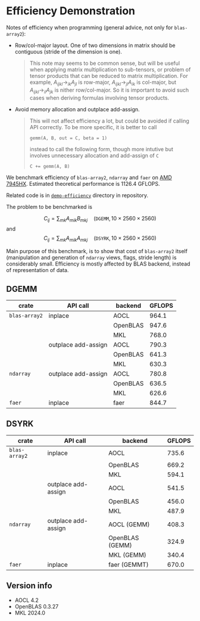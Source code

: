 # Efficiency Demonstration

Notes of efficiency when programming (general advice, not only for `blas-array2`):
- Row/col-major layout. One of two dimensions in matrix should be contiguous (stride of the dimension is one).
    > This note may seems to be common sense, but will be useful when applying matrix multiplication to sub-tensors, or problem of tensor products that can be reduced to matrix multiplication. For example, $A_{ijkl} \rightarrow_{ik} A_{jl}$ is row-major, $A_{ijkl} \rightarrow_{jl} A_{ik}$ is col-major, but $A_{ijkl} \rightarrow_{il} A_{jk}$ is nither row/col-major. So it is important to avoid such cases when deriving formulas involving tensor products.
- Avoid memory allocation and outplace add-assign.
    > This will not affect efficiency a lot, but could be avoided if calling API correctly. To be more specific, it is better to call
    > ```
    > gemm(A, B, out = C, beta = 1)
    > ```
    > instead to call the following form, though more intutive but involves unnecessary allocation and add-assign of `C`
    > ```
    > C += gemm(A, B)
    > ```

We benchmark efficiency of `blas-array2`, `ndarray` and `faer` on [AMD 7945HX](https://www.amd.com/en/products/processors/laptop/ryzen/7000-series/amd-ryzen-9-7945hx.html). Estimated theoretical performance is 1126.4 GFLOPS.

Related code is in [`demo-efficiency`](https://github.com/ajz34/blas-array2/tree/main/demo-efficiency) directory in repository.

The problem to be benchmarked is

$$
C_{ij} = \sum_{mk} A_{mik} B_{mkj} \quad (\texttt{DGEMM}, 10 \times 2560 \times 2560)
$$
and
$$
C_{ij} = \sum_{mk} A_{mik} A_{mkj} \quad (\texttt{DSYRK}, 10 \times 2560 \times 2560)
$$

Main purpose of this benchmark, is to show that cost of `blas-array2` itself (manipulation and generation of `ndarray` views, flags, stride length) is considerably small. Efficiency is mostly affected by BLAS backend, instead of representation of data.

## DGEMM

| crate | API call | backend | GFLOPS |
|--|--|--|--|
| `blas-array2` | inplace | AOCL | 964.1 |
|  |  | OpenBLAS | 947.6 |
|  |  | MKL | 768.0 |
|  | outplace add-assign | AOCL | 790.3 |
|  |  | OpenBLAS | 641.3 |
|  |  | MKL | 630.3 |
| `ndarray` | outplace add-assign | AOCL | 780.8 |
|  |  | OpenBLAS | 636.5 |
|  |  | MKL | 626.6 |
| `faer` | inplace | faer | 844.7 |

## DSYRK

| crate | API call | backend | GFLOPS |
|--|--|--|--|
| `blas-array2` | inplace | AOCL | 735.6 |
|  |  | OpenBLAS | 669.2 |
|  |  | MKL | 594.1 |
|  | outplace add-assign | AOCL | 541.5 |
|  |  | OpenBLAS | 456.0 |
|  |  | MKL | 487.9 |
| `ndarray` | outplace add-assign | AOCL (GEMM) | 408.3 |
|  |  | OpenBLAS (GEMM) | 324.9 |
|  |  | MKL (GEMM) | 340.4 |
| `faer` | inplace | faer (GEMMT) | 670.0 |

## Version info

- AOCL 4.2
- OpenBLAS 0.3.27
- MKL 2024.0
